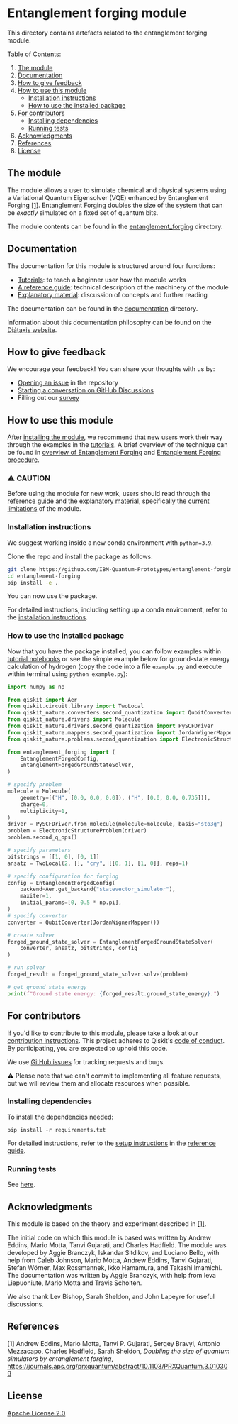 # Entanglement forging module
This directory contains artefacts related to the entanglement forging module.

Table of Contents:
1. <a href="#the-module">The module</a>
2. <a href="#documentation">Documentation</a>
3. <a href="#how-to-give-feedback">How to give feedback</a>
4. <a href="#how-to-use-this-module">How to use this module</a>
    - <a href="#installation-instructions">Installation instructions</a>
    - <a href="#how-to-use-the-installed-package">How to use the installed package</a>
5. <a href="#for-contributors">For contributors</a>
    - <a href="#installing-dependencies">Installing dependencies</a>
    - <a href="#running-tests">Running tests</a>
6. <a href="#acknowledgments">Acknowledgments</a>
7. <a href="#references">References</a>
8. <a href="#license">License</a>

## The module
The module allows a user to simulate chemical and physical systems using a Variational Quantum Eigensolver (VQE) enhanced by Entanglement Forging  [[1]](./README.md#references). Entanglement Forging doubles the size of the system that can be *exactly* simulated on a fixed set of quantum bits.

The module contents can be found in the [entanglement_forging](./entanglement_forging/) directory.

## Documentation
The documentation for this module is structured around four functions:
- [Tutorials](./docs/1-tutorials/): to teach a beginner user how the module works
- [A reference guide](./docs/2-reference_guide/reference_guide.md): technical description of the machinery of the module
- [Explanatory material](./docs/3-explanatory_material/explanatory_material.md): discussion of concepts and further reading

The documentation can be found in the [documentation](./docs/) directory.

Information about this documentation philosophy can be found on the [Diátaxis website](https://diataxis.fr/).

## How to give feedback
We encourage your feedback! You can share your thoughts with us by:
- [Opening an issue](https://github.com/IBM-Quantum-Prototypes/entanglement-forging/issues) in the repository
- [Starting a conversation on GitHub Discussions](https://github.com/IBM-Quantum-Prototypes/entanglement-forging/discussions)
- Filling out our [survey](https://airtable.com/shrFxJXYzjxf5tFvx)

## How to use this module

After [installing the module](./README.md#installation-instructions), we recommend that new users work their way through the examples in the [tutorials](./docs/1-tutorials/). A brief overview of the technique can be found in [overview of Entanglement Forging](./docs/3-explanatory_material/explanatory_material.md#overview-of-entanglement-forging) and [Entanglement Forging procedure](./docs/3-explanatory_material/explanatory_material.md#entanglement-forging-procedure).

### ⚠️ CAUTION

Before using the module for new work, users should read through the [reference guide](./docs/2-reference_guide/reference_guide.md) and the [explanatory material](./docs/3-explanatory_material/explanatory_material.md), specifically the [current limitations](./docs/3-explanatory_material/explanatory_material.md#%EF%B8%8F-current-limitations) of the module.

### Installation instructions
We suggest working inside a new conda environment with `python=3.9`.

Clone the repo and install the package as follows:
```bash
git clone https://github.com/IBM-Quantum-Prototypes/entanglement-forging.git
cd entanglement-forging
pip install -e .
```
You can now use the package.

For detailed instructions, including setting up a conda environment, refer to the [installation instructions](./docs/2-reference_guide/reference_guide.md#installation-instructions).

### How to use the installed package

Now that you have the package installed, you can follow examples within [tutorial notebooks](./docs/1-tutorials)
or see the simple example below for ground-state energy calculation of hydrogen (copy the code into a file `example.py` and execute within terminal using   `python example.py`):

```python
import numpy as np

from qiskit import Aer
from qiskit.circuit.library import TwoLocal
from qiskit_nature.converters.second_quantization import QubitConverter
from qiskit_nature.drivers import Molecule
from qiskit_nature.drivers.second_quantization import PySCFDriver
from qiskit_nature.mappers.second_quantization import JordanWignerMapper
from qiskit_nature.problems.second_quantization import ElectronicStructureProblem

from entanglement_forging import (
    EntanglementForgedConfig,
    EntanglementForgedGroundStateSolver,
)

# specify problem
molecule = Molecule(
    geometry=[("H", [0.0, 0.0, 0.0]), ("H", [0.0, 0.0, 0.735])],
    charge=0,
    multiplicity=1,
)
driver = PySCFDriver.from_molecule(molecule=molecule, basis="sto3g")
problem = ElectronicStructureProblem(driver)
problem.second_q_ops()

# specify parameters
bitstrings = [[1, 0], [0, 1]]
ansatz = TwoLocal(2, [], "cry", [[0, 1], [1, 0]], reps=1)

# specify configuration for forging
config = EntanglementForgedConfig(
    backend=Aer.get_backend("statevector_simulator"),
    maxiter=1,
    initial_params=[0, 0.5 * np.pi],
)
# specify converter
converter = QubitConverter(JordanWignerMapper())

# create solver
forged_ground_state_solver = EntanglementForgedGroundStateSolver(
    converter, ansatz, bitstrings, config
)

# run solver
forged_result = forged_ground_state_solver.solve(problem)

# get ground state energy
print(f"Ground state energy: {forged_result.ground_state_energy}.")
```

## For contributors

If you'd like to contribute to this module, please take a look at our
[contribution instructions](./docs/2-reference_guide/reference_guide.md#contribution-guide). This project adheres to Qiskit's [code of conduct](CODE_OF_CONDUCT.md). By participating, you are expected to uphold this code.

We use [GitHub issues](https://github.com/IBM-Quantum-Prototypes/entanglement-forging/issues) for tracking requests and bugs.

⚠️ Please note that we can't commit to implementing all feature requests, but we will review them and allocate resources when possible.

### Installing dependencies

To install the dependencies needed:
```
pip install -r requirements.txt
```
For detailed instructions, refer to the [setup instructions](./docs/2-reference_guide/reference_guide.md#initial-set-up-and-installing-dependencies) in the [reference guide](./docs/2-reference_guide/reference_guide.md).

### Running tests

See [here](./docs/2-reference_guide/reference_guide.md#running-tests).

## Acknowledgments

This module is based on the theory and experiment described in [[1]](./README.md#references).

The initial code on which this module is based was written by Andrew Eddins, Mario Motta, Tanvi Gujarati, and Charles Hadfield. The module was developed by Aggie Branczyk, Iskandar Sitdikov, and Luciano Bello, with help from Caleb Johnson, Mario Motta, Andrew Eddins, Tanvi Gujarati, Stefan Wörner, Max Rossmannek, Ikko Hamamura, and Takashi Imamichi. The documentation was written by Aggie Branczyk, with help from Ieva Liepuoniute, Mario Motta and Travis Scholten.

We also thank Lev Bishop, Sarah Sheldon, and John Lapeyre for useful discussions.

## References
[1] Andrew Eddins, Mario Motta, Tanvi P. Gujarati, Sergey Bravyi, Antonio Mezzacapo, Charles Hadfield, Sarah Sheldon, *Doubling the size of quantum simulators by entanglement forging*, https://journals.aps.org/prxquantum/abstract/10.1103/PRXQuantum.3.010309

## License

[Apache License 2.0](LICENSE.txt)

